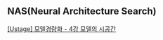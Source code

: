## NAS(Neural Architecture Search)
[[Ustage] 모델경량화 - 4강 모델의 시공간](https://www.edwith.org/bcaitech1/lecture/346206?isDesc=false)
